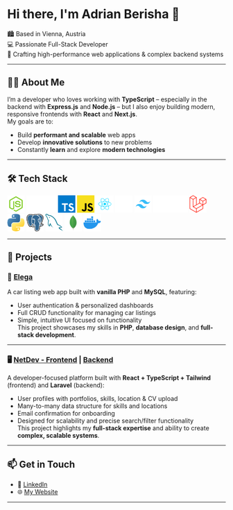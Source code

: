 # Hi there, I'm Adrian Berisha 👋

🏙️ Based in Vienna, Austria  
💻 Passionate Full-Stack Developer  
🚀 Crafting high-performance web applications & complex backend systems

---

## 👨‍💻 About Me

I’m a developer who loves working with **TypeScript** – especially in the backend with **Express.js** and **Node.js** – but I also enjoy building modern, responsive frontends with **React** and **Next.js**.  
My goals are to:

- Build **performant and scalable** web apps
- Develop **innovative solutions** to new problems
- Constantly **learn** and explore **modern technologies**

---

## 🛠️ Tech Stack

<p align="left">
  <!-- Languages & Backend -->
  <img src="assets/icons/node.svg" height="40" alt="Node.js" />
  <img src="assets/icons/express-white.svg" height="40" alt="Express.js" />
  <img src="assets/icons/typescript.svg" height="40" alt="TypeScript" />
  <img src="assets/icons/javascript.svg" height="40" alt="JavaScript" />
  
  <!-- Frontend -->
  <img src="assets/icons/react.svg" height="40" alt="React" />
  <img src="assets/icons/next-white.svg" height="40" alt="Next.js" />
  <img src="assets/icons/tailwind.svg" height="40" alt="Tailwind CSS" />
  
  <!-- Other Languages & Frameworks -->
  <img src="assets/icons/php.svg" height="40" alt="PHP" />
  <img src="assets/icons/laravel.svg" height="40" alt="Laravel" />
  <img src="assets/icons/python.svg" height="40" alt="Python" />

  <!-- Databases -->
  <img src="assets/icons/postgres.svg" height="40" alt="PostgreSQL" />
  <img src="assets/icons/mysql.svg" height="40" alt="MySQL" />
  <img src="assets/icons/mongodb.svg" height="40" alt="MongoDB" />

  <!-- Tools -->
  <img src="assets/icons/docker.svg" height="40" alt="Docker" />
</p>

---

## 📌 Projects

### 🚗 [Elega](https://github.com/berisha-ad/elega)

A car listing web app built with **vanilla PHP** and **MySQL**, featuring:

- User authentication & personalized dashboards
- Full CRUD functionality for managing car listings
- Simple, intuitive UI focused on functionality  
  This project showcases my skills in **PHP**, **database design**, and **full-stack development**.

---

### 🖥️ [NetDev - Frontend](https://github.com/berisha-ad/netdev-react) | [Backend](https://github.com/berisha-ad/netdev-api)

A developer-focused platform built with **React + TypeScript + Tailwind** (frontend) and **Laravel** (backend):

- User profiles with portfolios, skills, location & CV upload
- Many-to-many data structure for skills and locations
- Email confirmation for onboarding
- Designed for scalability and precise search/filter functionality  
  This project highlights my **full-stack expertise** and ability to create **complex, scalable systems**.

---

## 📫 Get in Touch

- 💼 [LinkedIn](https://www.linkedin.com/in/adrian-berisha-b7a03425b/)
- 🌐 [My Website](https://www.adrianberisha.at/)

---
